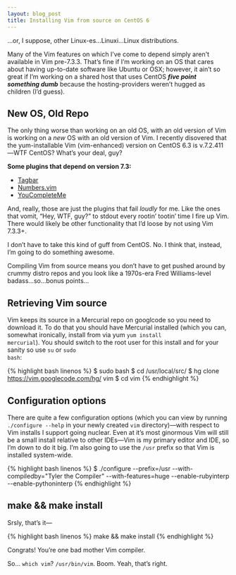 ```yaml
---
layout: blog_post
title: Installing Vim from source on CentOS 6
---
```

…or, I suppose, other Linux-es…Linuxi…Linux distributions.

Many of the Vim features on which I&#8217;ve come to depend simply aren't available in Vim pre-7.3.3. That&#8217;s fine if I&#8217;m working on an OS that cares about having up-to-date software like Ubuntu or OSX; however, it ain&#8217;t so great if I&#8217;m working on a shared host that uses CentOS **_five point something dumb_** because the hosting-providers weren&#8217;t hugged as children (I&#8217;d guess).

## New OS, Old Repo

The only thing worse than working on an old OS, with an old version of Vim is working on a _new_ OS with an old version of Vim. I recently disovered that the yum-installable Vim (vim-enhanced) version on CentOS 6.3 is v.7.2.411—WTF CentOS? What&#8217;s your deal, guy?

**Some plugins that depend on version 7.3:**

- &shy;<a href="http://majutsushi.github.com/tagbar/" target="_blank">Tagbar</a>
- &shy;<a href="http://myusuf3.github.com/numbers.vim/" target="_blank">Numbers.vim</a>
- &shy;<a href="http://valloric.github.com/YouCompleteMe/" target="_blank">YouCompleteMe</a>

And, really, those are just the plugins that fail _loudly_ for me. Like the ones that vomit, &#8220;Hey, WTF, guy?&#8221; to stdout every rootin&#8217; tootin&#8217; time I fire up Vim. There would likely be other functionality that I&#8217;d loose by not using Vim 7.3.3+.

I don&#8217;t have to take this kind of guff from CentOS. No. I think that, instead, I&#8217;m going to do something awesome.

Compiling Vim from source means you don&#8217;t have to get pushed around by crummy distro repos and you look like a 1970s-era Fred Williams-level badass…so…bonus points…

## Retrieving Vim source
Vim keeps its source in a Mercurial repo on googlcode so you need to download it. To do that you should have Mercurial installed (which you can, somewhat ironically, install from via yum <code>yum install mercurial</code>). You should switch to the root user for this install and for your sanity so use <code>su</code> or <code>sudo bash</code>:

{% highlight bash linenos %}
$ sudo bash
$ cd /usr/local/src/
$ hg clone https://vim.googlecode.com/hg/ vim
$ cd vim
{% endhighlight %}

## Configuration options

There are quite a few configuration options (which you can view by running <code>./configure --help</code> in your newly created <code>vim</code> directory)—with respect to Vim installs I support going nuclear. Even at it&#8217;s most ginormous Vim will still be a small install relative to other IDEs—Vim is my primary editor and IDE, so I&#8217;m down to do it big. I&#8217;m also going to use the <code>/usr</code> prefix so that Vim is installed system-wide.


{% highlight bash linenos %}
$ ./configure --prefix=/usr --with-compiledby="Tyler the Compiler" --with-features=huge --enable-rubyinterp --enable-pythoninterp
{% endhighlight %}

## make && make install

Srsly, that&#8217;s it&#8212;

{% highlight bash linenos %}
make && make install
{% endhighlight %}

Congrats! You&#8217;re one bad mother Vim compiler. 

So… <code>which vim</code>? <code>/usr/bin/vim</code>. Boom. Yeah, that&#8217;s right.
